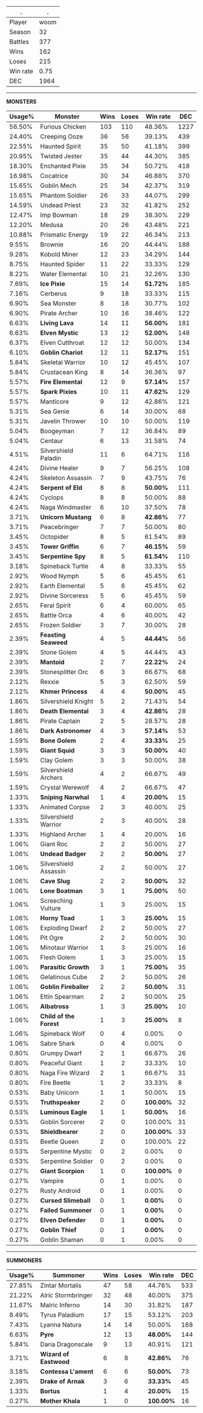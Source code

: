.|.
|-|-
Player|woom
Season|32
Battles|377
Wins|162
Loses|215
Win rate|0.75
DEC|1964

---
**MONSTERS**

Usage%|Monster|Wins|Loses|Win rate|DEC|
-|-|-|-|-|-|
56.50%|Furious Chicken|103|110|48.36%|1227|
24.40%|Creeping Ooze|36|56|39.13%|439|
22.55%|Haunted Spirit|35|50|41.18%|399|
20.95%|Twisted Jester|35|44|44.30%|385|
18.30%|Enchanted Pixie|35|34|50.72%|418|
16.98%|Cocatrice|30|34|46.88%|370|
15.65%|Goblin Mech|25|34|42.37%|319|
15.65%|Phantom Soldier|26|33|44.07%|299|
14.59%|Undead Priest|23|32|41.82%|252|
12.47%|Imp Bowman|18|29|38.30%|229|
12.20%|Medusa|20|26|43.48%|221|
10.88%|Prismatic Energy|19|22|46.34%|213|
9.55%|Brownie|16|20|44.44%|188|
9.28%|Kobold Miner|12|23|34.29%|144|
8.75%|Haunted Spider|11|22|33.33%|129|
8.22%|Water Elemental|10|21|32.26%|130|
7.69%|**Ice Pixie**|15|14|**51.72%**|185|
7.16%|Cerberus|9|18|33.33%|115|
6.90%|Sea Monster|8|18|30.77%|102|
6.90%|Pirate Archer|10|16|38.46%|122|
6.63%|**Living Lava**|14|11|**56.00%**|181|
6.63%|**Elven Mystic**|13|12|**52.00%**|148|
6.37%|Elven Cutthroat|12|12|50.00%|134|
6.10%|**Goblin Chariot**|12|11|**52.17%**|151|
5.84%|Skeletal Warrior|10|12|45.45%|107|
5.84%|Crustacean King|8|14|36.36%|97|
5.57%|**Fire Elemental**|12|9|**57.14%**|157|
5.57%|**Spark Pixies**|10|11|**47.62%**|129|
5.57%|Manticore|9|12|42.86%|121|
5.31%|Sea Genie|6|14|30.00%|68|
5.31%|Javelin Thrower|10|10|50.00%|119|
5.04%|Boogeyman|7|12|36.84%|89|
5.04%|Centaur|6|13|31.58%|74|
4.51%|Silvershield Paladin|11|6|64.71%|116|
4.24%|Divine Healer|9|7|56.25%|108|
4.24%|Skeleton Assassin|7|9|43.75%|76|
4.24%|**Serpent of Eld**|8|8|**50.00%**|111|
4.24%|Cyclops|8|8|50.00%|88|
4.24%|Naga Windmaster|6|10|37.50%|78|
3.71%|**Unicorn Mustang**|6|8|**42.86%**|77|
3.71%|Peacebringer|7|7|50.00%|80|
3.45%|Octopider|8|5|61.54%|89|
3.45%|**Tower Griffin**|6|7|**46.15%**|59|
3.45%|**Serpentine Spy**|8|5|**61.54%**|110|
3.18%|Spineback Turtle|4|8|33.33%|55|
2.92%|Wood Nymph|5|6|45.45%|61|
2.92%|Earth Elemental|5|6|45.45%|62|
2.92%|Divine Sorceress|5|6|45.45%|59|
2.65%|Feral Spirit|6|4|60.00%|65|
2.65%|Battle Orca|4|6|40.00%|42|
2.65%|Frozen Soldier|3|7|30.00%|28|
2.39%|**Feasting Seaweed**|4|5|**44.44%**|56|
2.39%|Stone Golem|4|5|44.44%|43|
2.39%|**Mantoid**|2|7|**22.22%**|24|
2.39%|Stonesplitter Orc|6|3|66.67%|68|
2.12%|Rexxie|5|3|62.50%|59|
2.12%|**Khmer Princess**|4|4|**50.00%**|45|
1.86%|Silvershield Knight|5|2|71.43%|54|
1.86%|**Death Elemental**|3|4|**42.86%**|28|
1.86%|Pirate Captain|2|5|28.57%|28|
1.86%|**Dark Astronomer**|4|3|**57.14%**|53|
1.59%|**Bone Golem**|2|4|**33.33%**|25|
1.59%|**Giant Squid**|3|3|**50.00%**|40|
1.59%|Clay Golem|3|3|50.00%|38|
1.59%|Silvershield Archers|4|2|66.67%|49|
1.59%|Crystal Werewolf|4|2|66.67%|47|
1.33%|**Sniping Narwhal**|1|4|**20.00%**|15|
1.33%|Animated Corpse|2|3|40.00%|25|
1.33%|Silvershield Warrior|2|3|40.00%|28|
1.33%|Highland Archer|1|4|20.00%|16|
1.06%|Giant Roc|2|2|50.00%|27|
1.06%|**Undead Badger**|2|2|**50.00%**|27|
1.06%|Silvershield Assassin|2|2|50.00%|27|
1.06%|**Cave Slug**|2|2|**50.00%**|32|
1.06%|**Lone Boatman**|3|1|**75.00%**|50|
1.06%|Screeching Vulture|1|3|25.00%|15|
1.06%|**Horny Toad**|1|3|**25.00%**|15|
1.06%|Exploding Dwarf|2|2|50.00%|27|
1.06%|Pit Ogre|2|2|50.00%|30|
1.06%|Minotaur Warrior|1|3|25.00%|16|
1.06%|Flesh Golem|1|3|25.00%|15|
1.06%|**Parasitic Growth**|3|1|**75.00%**|35|
1.06%|Gelatinous Cube|2|2|50.00%|26|
1.06%|**Goblin Fireballer**|2|2|**50.00%**|31|
1.06%|Ettin Spearman|2|2|50.00%|25|
1.06%|**Albatross**|1|3|**25.00%**|10|
1.06%|**Child of the Forest**|1|3|**25.00%**|8|
1.06%|Spineback Wolf|0|4|0.00%|0|
1.06%|Sabre Shark|0|4|0.00%|0|
0.80%|Grumpy Dwarf|2|1|66.67%|26|
0.80%|Peaceful Giant|1|2|33.33%|10|
0.80%|Naga Fire Wizard|2|1|66.67%|31|
0.80%|Fire Beetle|1|2|33.33%|8|
0.53%|Baby Unicorn|1|1|50.00%|15|
0.53%|**Truthspeaker**|2|0|**100.00%**|32|
0.53%|**Luminous Eagle**|1|1|**50.00%**|16|
0.53%|Goblin Sorcerer|2|0|100.00%|31|
0.53%|**Shieldbearer**|2|0|**100.00%**|33|
0.53%|Beetle Queen|2|0|100.00%|22|
0.53%|Serpentine Mystic|0|2|0.00%|0|
0.53%|Serpentine Soldier|0|2|0.00%|0|
0.27%|**Giant Scorpion**|1|0|**100.00%**|9|
0.27%|Vampire|0|1|0.00%|0|
0.27%|Rusty Android|0|1|0.00%|0|
0.27%|**Cursed Slimeball**|0|1|**0.00%**|0|
0.27%|**Failed Summoner**|0|1|**0.00%**|0|
0.27%|**Elven Defender**|0|1|**0.00%**|0|
0.27%|**Goblin Thief**|0|1|**0.00%**|0|
0.27%|Goblin Shaman|0|1|0.00%|0|

---
**SUMMONERS**

Usage%|Summoner|Wins|Loses|Win rate|DEC|
-|-|-|-|-|-|
27.85%|Zintar Mortalis|47|58|44.76%|533|
21.22%|Alric Stormbringer|32|48|40.00%|375|
11.67%|Malric Inferno|14|30|31.82%|187|
8.49%|Tyrus Paladium|17|15|53.12%|203|
7.43%|Lyanna Natura|14|14|50.00%|168|
6.63%|**Pyre**|12|13|**48.00%**|144|
5.84%|Daria Dragonscale|9|13|40.91%|121|
3.71%|**Wizard of Eastwood**|6|8|**42.86%**|76|
3.18%|**Contessa L'ament**|6|6|**50.00%**|73|
2.39%|**Drake of Arnak**|3|6|**33.33%**|45|
1.33%|**Bortus**|1|4|**20.00%**|15|
0.27%|**Mother Khala**|1|0|**100.00%**|16|
